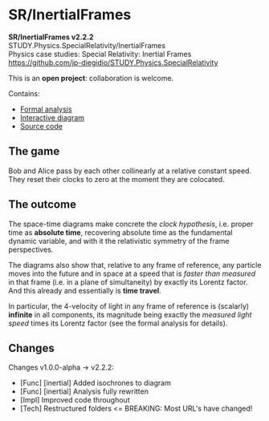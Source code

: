 # SR/InertialFrames

**SR/InertialFrames v2.2.2**  
STUDY.Physics.SpecialRelativity/InertialFrames  
Physics case studies: Special Relativity: Inertial Frames  
https://github.com/jp-diegidio/STUDY.Physics.SpecialRelativity  

This is an **open project**: collaboration is welcome.

Contains:

  - [Formal analysis](https://jp-diegidio.github.io/STUDY.Physics.SpecialRelativity/content/InertialFrames/doc.html)
  - [Interactive diagram](https://jp-diegidio.github.io/STUDY.Physics.SpecialRelativity/content/InertialFrames/app.html)
  - [Source code](https://github.com/jp-diegidio/STUDY.Physics.SpecialRelativity/tree/master/content/InertialFrames)

## The game

Bob and Alice pass by each other collinearly at a relative constant speed.  
They reset their clocks to zero at the moment they are colocated.

## The outcome

The space-time diagrams make concrete the *clock hypothesis*, i.e. proper time
as **absolute time**, recovering absolute time as the fundamental dynamic
variable, and with it the relativistic symmetry of the frame perspectives.

The diagrams also show that, relative to any frame of reference, any particle
moves into the future and in space at a speed that is *faster than measured*
in that frame (i.e. in a plane of simultaneity) by exactly its Lorentz factor.
And this already and essentially is **time travel**.

In particular, the 4-velocity of light in any frame of reference is (scalarly)
**infinite** in all components, its magnitude being exactly the *measured light*
*speed* times its Lorentz factor (see the formal analysis for details).

## Changes

Changes v1.0.0-alpha -> v2.2.2:
  - [Func] [inertial] Added isochrones to diagram
  - [Func] [inertial] Analysis fully rewritten
  - [Impl] Improved code throughout
  - [Tech] Restructured folders <= BREAKING: Most URL's have changed!
